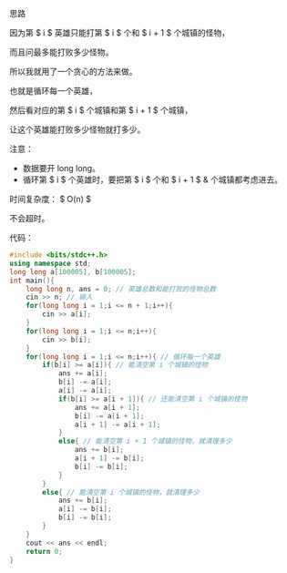 思路

因为第 $ i $ 英雄只能打第 $ i $ 个和 $ i + 1 $ 个城镇的怪物，

而且问最多能打败多少怪物。

所以我就用了一个贪心的方法来做。

也就是循环每一个英雄，

然后看对应的第 $ i $ 个城镇和第 $ i + 1 $ 个城镇，

让这个英雄能打败多少怪物就打多少。

注意：

+ 数据要开 long long。
+ 循环第 $ i $ 个英雄时，要把第 $ i $ 个和 $ i + 1 $ & 个城镇都考虑进去。

时间复杂度： $ O(n) $ 

不会超时。

代码：

```cpp
#include <bits/stdc++.h>
using namespace std;
long long a[100005], b[100005];
int main(){
	long long n, ans = 0; // 英雄总数和能打败的怪物总数
	cin >> n; // 输入
	for(long long i = 1;i <= n + 1;i++){
		cin >> a[i];
	} 
	for(long long i = 1;i <= n;i++){
		cin >> b[i];
	}
	for(long long i = 1;i <= n;i++){ // 循环每一个英雄
		if(b[i] >= a[i]){ // 能清空第 i 个城镇的怪物
			ans += a[i]; 
			b[i] -= a[i];
			a[i] -= a[i];
			if(b[i] >= a[i + 1]){ // 还能清空第 i 个城镇的怪物
				ans += a[i + 1];
				b[i] -= a[i + 1];
				a[i + 1] -= a[i + 1];
			}
			else{ // 能清空第 i + 1 个城镇的怪物，就清理多少
				ans += b[i]; 
				a[i + 1] -= b[i];
				b[i] -= b[i];
			}
		}
		else{ // 能清空第 i 个城镇的怪物，就清理多少
			ans += b[i];
			a[i] -= b[i];
			b[i] -= b[i];
		}
	}
	cout << ans << endl; 
	return 0;
}
```

